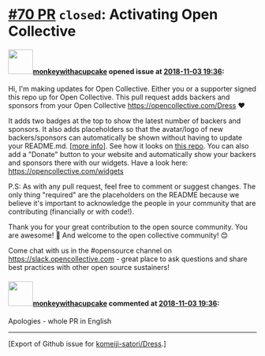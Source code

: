 # [\#70 PR](https://github.com/komeiji-satori/Dress/pull/70) `closed`: Activating Open Collective

#### <img src="https://avatars.githubusercontent.com/u/7316730?u=6a3daf2917073a99ecb01e24e89c22b39348a9f9&v=4" width="50">[monkeywithacupcake](https://github.com/monkeywithacupcake) opened issue at [2018-11-03 19:36](https://github.com/komeiji-satori/Dress/pull/70):

Hi, I'm making updates for Open Collective. Either you or a supporter signed this repo up for Open Collective. This pull request adds backers and sponsors from your Open Collective https://opencollective.com/Dress ❤️
  
  It adds two badges at the top to show the latest number of backers and sponsors. It also adds placeholders so that the avatar/logo of new backers/sponsors can automatically be shown without having to update your README.md. [[more info](https://github.com/opencollective/opencollective/wiki/Github-banner)]. See how it looks on [this repo](https://github.com/apex/apex#backers).
You can also add a "Donate" button to your website and automatically show your backers and sponsors there with our widgets. Have a look here: https://opencollective.com/widgets

  P.S: As with any pull request, feel free to comment or suggest changes. The only thing "required" are the placeholders on the README because we believe it's important to acknowledge the people in your community that are contributing (financially or with code!).

  Thank you for your great contribution to the open source community. You are awesome! 🙌
  And welcome to the open collective community! 😊

  Come chat with us in the #opensource channel on https://slack.opencollective.com - great place to ask questions and share best practices with other open source sustainers!
  

#### <img src="https://avatars.githubusercontent.com/u/7316730?u=6a3daf2917073a99ecb01e24e89c22b39348a9f9&v=4" width="50">[monkeywithacupcake](https://github.com/monkeywithacupcake) commented at [2018-11-03 19:36](https://github.com/komeiji-satori/Dress/pull/70#issuecomment-435614998):

Apologies - whole PR in English


-------------------------------------------------------------------------------



[Export of Github issue for [komeiji-satori/Dress](https://github.com/komeiji-satori/Dress).]
